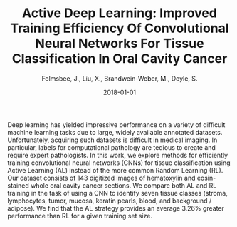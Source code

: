 ﻿---
title: "Active Deep Learning: Improved Training Efficiency Of Convolutional Neural Networks For Tissue Classification In Oral Cavity Cancer"
author: Folmsbee, J., Liu, X., Brandwein-Weber, M., Doyle, S.
status: Published
type: conference
citation: "Active Deep Learning: Improved Training Efficiency Of Convolutional Neural Networks For Tissue Classification In Oral Cavity Cancer, <em>2018 IEEE 15th International Symposium on Biomedical Imaging (ISBI 2018)</em>, 2018"
comments: no
doi: 10.1109/ISBI.2018.8363686
date: 2018-01-01
publishdate: 2018-01-01
---

Deep learning has yielded impressive performance on a variety of difficult machine learning tasks due to large, widely available annotated datasets. Unfortunately, acquiring such datasets is difficult in medical imaging. In particular, labels for computational pathology are tedious to create and require expert pathologists. In this work, we explore methods for efficiently training convolutional neural networks (CNNs) for tissue classification using Active Learning (AL) instead of the more common Random Learning (RL). Our dataset consists of 143 digitized images of hematoxylin and eosin-stained whole oral cavity cancer sections. We compare both AL and RL training in the task of using a CNN to identify seven tissue classes (stroma, lymphocytes, tumor, mucosa, keratin pearls, blood, and background / adipose). We find that the AL strategy provides an average 3.26% greater performance than RL for a given training set size.
